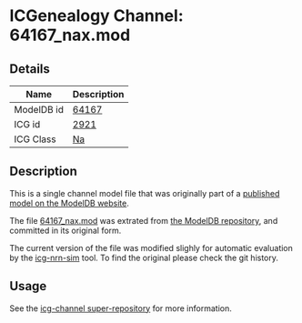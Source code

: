# ICGenealogy Channel: 64167\_nax.mod

## Details

Name | Description
---- | -----------
ModelDB id | [64167](http://senselab.med.yale.edu/ModelDB/ShowModel.cshtml?model=64167)
ICG id | [2921](http://icg.neurotheory.ox.ac.uk/channels/2/2921)
ICG Class | [Na](http://icg.neurotheory.ox.ac.uk/channels/2)

## Description

This is a single channel model file that was originally part of a [published model on the ModelDB website](http://senselab.med.yale.edu/ModelDB/ShowModel.cshtml?model=64167).


The file [64167\_nax.mod](64167_nax.mod) was extrated from [the ModelDB repository](http://senselab.med.yale.edu/ModelDB/ShowModel.cshtml?model=64167), and committed in its original form.

The current version of the file was modified slighly for automatic evaluation by the [icg-nrn-sim](https://github.com/icgenealogy/icg-nrn-sim) tool. To find the original please check the git history.


## Usage

See the [icg-channel super-repository](https://github.com/icgenealogy/icg-channels) for more information.